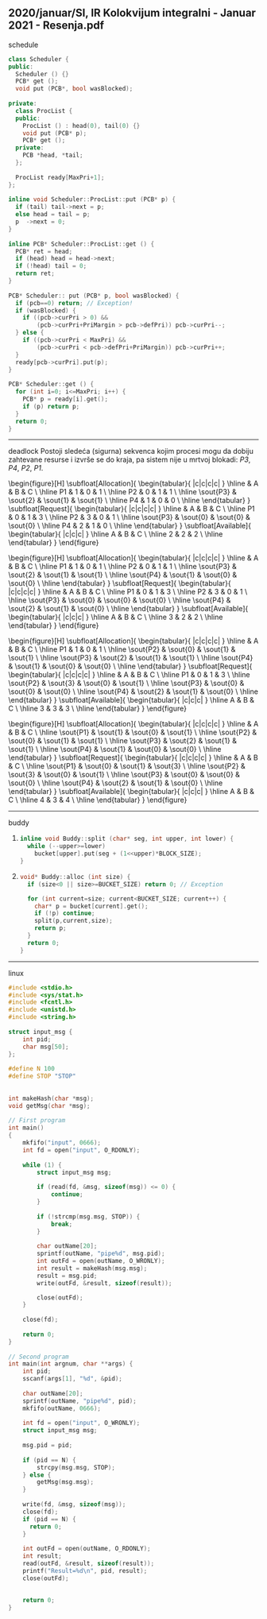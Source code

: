 2020/januar/SI, IR Kolokvijum integralni - Januar 2021 - Resenja.pdf
--------------------------------------------------------------------------------
schedule
```cpp
class Scheduler { 
public:  
  Scheduler () {} 
  PCB* get (); 
  void put (PCB*, bool wasBlocked); 
 
private: 
  class ProcList { 
  public: 
    ProcList () : head(0), tail(0) {} 
    void put (PCB* p); 
    PCB* get (); 
  private: 
    PCB *head, *tail; 
  }; 
 
  ProcList ready[MaxPri+1]; 
}; 
 
inline void Scheduler::ProcList::put (PCB* p) { 
  if (tail) tail->next = p; 
  else head = tail = p; 
  p  ->next = 0; 
} 
 
inline PCB* Scheduler::ProcList::get () { 
  PCB* ret = head; 
  if (head) head = head->next; 
  if (!head) tail = 0; 
  return ret; 
} 
 
PCB* Scheduler:: put (PCB* p, bool wasBlocked) { 
  if (pcb==0) return; // Exception! 
  if (wasBlocked) { 
    if ((pcb->curPri > 0) &&  
        (pcb->curPri+PriMargin > pcb->defPri)) pcb->curPri--; 
  } else { 
    if ((pcb->curPri < MaxPri) &&  
        (pcb->curPri < pcb->defPri+PriMargin)) pcb->curPri++; 
  }   
  ready[pcb->curPri].put(p); 
} 
 
PCB* Scheduler::get () { 
  for (int i=0; i<=MaxPri; i++) { 
    PCB* p = ready[i].get(); 
    if (p) return p; 
  }   
  return 0; 
}
```

--------------------------------------------------------------------------------
deadlock
Postoji sledeća (sigurna) sekvenca kojim procesi mogu da dobiju zahtevane 
resurse i izvrše se do kraja, pa sistem nije u mrtvoj blokadi: *P3*, *P4*, *P2*, *P1*. 

\begin{figure}[H]
\subfloat[Allocation]{
\begin{tabular}{ |c|c|c|c| }
\hline
   & A & B & C \\
\hline
P1 & 1 & 0 & 1 \\
\hline
P2 & 0 & 1 & 1 \\
\hline
\sout{P3} & \sout{2} & \sout{1} & \sout{1} \\
\hline
P4 & 1 & 0 & 0 \\
\hline
\end{tabular}
}
\subfloat[Request]{
\begin{tabular}{ |c|c|c|c| }
\hline
   & A & B & C \\
\hline
P1 & 0 & 1 & 3 \\
\hline
P2 & 3 & 0 & 1 \\
\hline
\sout{P3} & \sout{0} & \sout{0} & \sout{0} \\
\hline
P4 & 2 & 1 & 0 \\
\hline
\end{tabular}
}
\subfloat[Available]{
\begin{tabular}{ |c|c|c| }
\hline
A & B & C \\
\hline
2 & 2 & 2 \\
\hline
\end{tabular}
}
\end{figure}

\begin{figure}[H]
\subfloat[Allocation]{
\begin{tabular}{ |c|c|c|c| }
\hline
   & A & B & C \\
\hline
P1 & 1 & 0 & 1 \\
\hline
P2 & 0 & 1 & 1 \\
\hline
\sout{P3} & \sout{2} & \sout{1} & \sout{1} \\
\hline
\sout{P4} & \sout{1} & \sout{0} & \sout{0} \\
\hline
\end{tabular}
}
\subfloat[Request]{
\begin{tabular}{ |c|c|c|c| }
\hline
   & A & B & C \\
\hline
P1 & 0 & 1 & 3 \\
\hline
P2 & 3 & 0 & 1 \\
\hline
\sout{P3} & \sout{0} & \sout{0} & \sout{0} \\
\hline
\sout{P4} & \sout{2} & \sout{1} & \sout{0} \\
\hline
\end{tabular}
}
\subfloat[Available]{
\begin{tabular}{ |c|c|c| }
\hline
A & B & C \\
\hline
3 & 2 & 2 \\
\hline
\end{tabular}
}
\end{figure}

\begin{figure}[H]
\subfloat[Allocation]{
\begin{tabular}{ |c|c|c|c| }
\hline
   & A & B & C \\
\hline
P1 & 1 & 0 & 1 \\
\hline
\sout{P2} & \sout{0} & \sout{1} & \sout{1} \\
\hline
\sout{P3} & \sout{2} & \sout{1} & \sout{1} \\
\hline
\sout{P4} & \sout{1} & \sout{0} & \sout{0} \\
\hline
\end{tabular}
}
\subfloat[Request]{
\begin{tabular}{ |c|c|c|c| }
\hline
   & A & B & C \\
\hline
P1 & 0 & 1 & 3 \\
\hline
\sout{P2} & \sout{3} & \sout{0} & \sout{1} \\
\hline
\sout{P3} & \sout{0} & \sout{0} & \sout{0} \\
\hline
\sout{P4} & \sout{2} & \sout{1} & \sout{0} \\
\hline
\end{tabular}
}
\subfloat[Available]{
\begin{tabular}{ |c|c|c| }
\hline
A & B & C \\
\hline
3 & 3 & 3 \\
\hline
\end{tabular}
}
\end{figure}

\begin{figure}[H]
\subfloat[Allocation]{
\begin{tabular}{ |c|c|c|c| }
\hline
   & A & B & C \\
\hline
\sout{P1} & \sout{1} & \sout{0} & \sout{1} \\
\hline
\sout{P2} & \sout{0} & \sout{1} & \sout{1} \\
\hline
\sout{P3} & \sout{2} & \sout{1} & \sout{1} \\
\hline
\sout{P4} & \sout{1} & \sout{0} & \sout{0} \\
\hline
\end{tabular}
}
\subfloat[Request]{
\begin{tabular}{ |c|c|c|c| }
\hline
   & A & B & C \\
\hline
\sout{P1} & \sout{0} & \sout{1} & \sout{3} \\
\hline
\sout{P2} & \sout{3} & \sout{0} & \sout{1} \\
\hline
\sout{P3} & \sout{0} & \sout{0} & \sout{0} \\
\hline
\sout{P4} & \sout{2} & \sout{1} & \sout{0} \\
\hline
\end{tabular}
}
\subfloat[Available]{
\begin{tabular}{ |c|c|c| }
\hline
A & B & C \\
\hline
4 & 3 & 4 \\
\hline
\end{tabular}
}
\end{figure}

--------------------------------------------------------------------------------
buddy
1. ```cpp
   inline void Buddy::split (char* seg, int upper, int lower) { 
     while (--upper>=lower) 
       bucket[upper].put(seg + (1<<upper)*BLOCK_SIZE); 
   }
   ```
2. ```cpp
   void* Buddy::alloc (int size) { 
     if (size<0 || size>=BUCKET_SIZE) return 0; // Exception

     for (int current=size; current<BUCKET_SIZE; current++) { 
       char* p = bucket[current].get(); 
       if (!p) continue;  
       split(p,current,size); 
       return p; 
     }
     return 0;
   }
   ```

--------------------------------------------------------------------------------
linux
```cpp
#include <stdio.h> 
#include <sys/stat.h> 
#include <fcntl.h> 
#include <unistd.h> 
#include <string.h> 
 
struct input_msg { 
    int pid; 
    char msg[50]; 
}; 
 
#define N 100 
#define STOP "STOP" 
 
 
int makeHash(char *msg); 
void getMsg(char *msg); 
 
// First program 
int main() 
{ 
    mkfifo("input", 0666); 
    int fd = open("input", O_RDONLY); 
 
    while (1) { 
        struct input_msg msg; 
 
        if (read(fd, &msg, sizeof(msg)) <= 0) { 
            continue; 
        } 
 
        if (!strcmp(msg.msg, STOP)) { 
            break; 
        } 
 
        char outName[20]; 
        sprintf(outName, "pipe%d", msg.pid); 
        int outFd = open(outName, O_WRONLY); 
        int result = makeHash(msg.msg); 
        result = msg.pid; 
        write(outFd, &result, sizeof(result)); 

        close(outFd); 
    } 
 
    close(fd); 
 
    return 0; 
} 
 
// Second program 
int main(int argnum, char **args) { 
    int pid; 
    sscanf(args[1], "%d", &pid); 
 
    char outName[20]; 
    sprintf(outName, "pipe%d", pid); 
    mkfifo(outName, 0666); 
 
    int fd = open("input", O_WRONLY); 
    struct input_msg msg; 
 
    msg.pid = pid; 
 
    if (pid == N) { 
        strcpy(msg.msg, STOP); 
    } else { 
        getMsg(msg.msg); 
    } 
 
    write(fd, &msg, sizeof(msg)); 
    close(fd); 
    if (pid == N) { 
      return 0; 
    } 
 
    int outFd = open(outName, O_RDONLY); 
    int result; 
    read(outFd, &result, sizeof(result)); 
    printf("Result=%d\n", pid, result); 
    close(outFd); 
 
 
    return 0; 
} 
```
